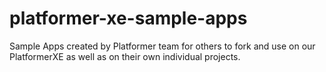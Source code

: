 # platformer-xe-sample-apps
Sample Apps created by Platformer team for others to fork and use on our PlatformerXE as well as on their own individual projects.

